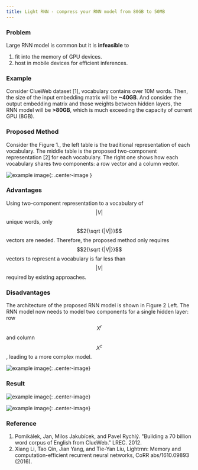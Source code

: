 ```yaml
---
title: Light RNN - compress your RNN model from 80GB to 50MB
---
```


### Problem ###
Large RNN model is common but it is **infeasible** to

 1. fit into the memory of GPU devices.
 2. host in mobile devices for efficient inferences.

### Example ###
Consider ClueWeb dataset [1], vocabulary contains over 10M words. Then, the size of the input embedding matrix will be **~40GB**. And consider the output embedding matrix and those weights between hidden layers, the RNN model will be **>80GB**, which is much exceeding the capacity of current GPU (8GB).

### Proposed Method ###
Consider the Figure 1., the left table is the traditional representation of each vocabulary. The middle table is the proposed two-component representation [2] for each vocabulary.  The right one shows how each vocabulary shares two components: a row vector and a column vector.

![example image](/gh-pages/table/twoComponentTable.png){: .center-image }


### Advantages ###
Using two-component representation to a vocabulary of $$|V|$$ unique words, only $$2{\sqrt {|V|}}$$ vectors are needed. Therefore, the proposed method only requires $$2{\sqrt {|V|}}$$ vectors to represent a vocabulary is far less than $$|V|$$ required by existing approaches.

### Disadvantages ###
The architecture of the proposed RNN model is shown in Figure 2 Left. The RNN model now needs to model two components for a single hidden layer: row $$X^r$$ and column $$X^c$$, leading to a more complex model.   

![example image](/gh-pages/figure/twoComponentRNN.png){: .center-image}

### Result ###

![example image](/gh-pages/table/twoComponentRNN2.png){: .center-image}

![example image](/gh-pages/table/twoComponentRNN3.png){: .center-image}


### Reference ###

1. Pomikálek, Jan, Milos Jakubícek, and Pavel Rychlý. "Building a 70 billion word corpus of English from ClueWeb." LREC. 2012.
2. Xiang Li, Tao Qin, Jian Yang, and Tie-Yan Liu, Lightrnn: Memory and computation-efficient recurrent neural networks, CoRR abs/1610.09893 (2016).
